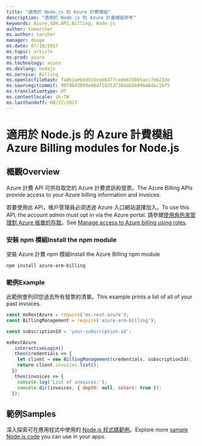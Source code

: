 ```yaml
---
title: "適用於 Node.js 的 Azure 計費模組"
description: "適用於 Node.js 的 Azure 計畫模組參考"
keywords: Azure,SDK,API,Billing, Node.js
author: tomarcher
ms.author: tarcher
manager: douge
ms.date: 07/18/2017
ms.topic: article
ms.prod: azure
ms.technology: azure
ms.devlang: nodejs
ms.service: Billing
ms.openlocfilehash: fa861aebbd5cbced6477ceeb67dbb5acc7eb233e
ms.sourcegitcommit: 9974b43899e98df10253738dab5b09b484ac1bf5
ms.translationtype: HT
ms.contentlocale: zh-TW
ms.lasthandoff: 08/17/2017
---
```

# <a name="azure-billing-modules-for-nodejs"></a><span data-ttu-id="64412-104">適用於 Node.js 的 Azure 計費模組</span><span class="sxs-lookup"><span data-stu-id="64412-104">Azure Billing modules for Node.js</span></span>

## <a name="overview"></a><span data-ttu-id="64412-105">概觀</span><span class="sxs-lookup"><span data-stu-id="64412-105">Overview</span></span>
<span data-ttu-id="64412-106">Azure 計費 API 可供存取您的 Azure 計費資訊和發票。</span><span class="sxs-lookup"><span data-stu-id="64412-106">The Azure Billing APIs provide access to your Azure billing information and invoices.</span></span>

<span data-ttu-id="64412-107">若要使用此 API，帳戶管理員必須透過 Azure 入口網站選擇加入。</span><span class="sxs-lookup"><span data-stu-id="64412-107">To use this API, the account admin must opt in via the Azure portal.</span></span> <span data-ttu-id="64412-108">請參閱[使用角色來管理對 Azure 帳單的存取](https://docs.microsoft.com/azure/billing/billing-manage-access)。</span><span class="sxs-lookup"><span data-stu-id="64412-108">See [Manage access to Azure billing using roles](https://docs.microsoft.com/azure/billing/billing-manage-access).</span></span>

### <a name="install-the-npm-module"></a><span data-ttu-id="64412-109">安裝 npm 模組</span><span class="sxs-lookup"><span data-stu-id="64412-109">Install the npm module</span></span> 

<span data-ttu-id="64412-110">安裝 Azure 計費 npm 模組</span><span class="sxs-lookup"><span data-stu-id="64412-110">Install the Azure Billing npm module</span></span> 

```bash
npm install azure-arm-billing
```
### <a name="example"></a><span data-ttu-id="64412-111">範例</span><span class="sxs-lookup"><span data-stu-id="64412-111">Example</span></span> 
 
<span data-ttu-id="64412-112">此範例會列印您過去所有發票的清單。</span><span class="sxs-lookup"><span data-stu-id="64412-112">This example prints a list of all of your past invoices.</span></span>
 
```javascript 
const msRestAzure = require('ms-rest-azure');
const BillingManagement = require('azure-arm-billing');

const subscriptionId = 'your-subscription-id';

msRestAzure
  .interactiveLogin()
  .then(credentials => {
    let client = new BillingManagement(credentials, subscriptionId);
    return client.invoices.list();
  })
  .then(invoices => {
    console.log('List of invoices:');
    console.dir(invoices, { depth: null, colors: true });
  });
``` 


## <a name="samples"></a><span data-ttu-id="64412-113">範例</span><span class="sxs-lookup"><span data-stu-id="64412-113">Samples</span></span>

<span data-ttu-id="64412-114">深入探索可在應用程式中使用的 [Node.js 程式碼範例](https://azure.microsoft.com/resources/samples/?platform=nodejs)。</span><span class="sxs-lookup"><span data-stu-id="64412-114">Explore more [sample Node.js code](https://azure.microsoft.com/resources/samples/?platform=nodejs) you can use in your apps.</span></span>
